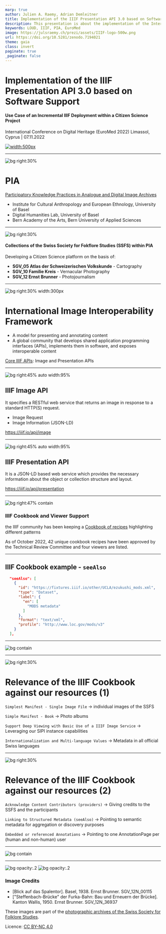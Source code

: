 ```yaml
---
marp: true
author: Julien A. Raemy, Adrian Demleitner
title: Implementation of the IIIF Presentation API 3.0 based on Software Support
description: This presentation is about the implementation of the International Image Interoperability Framework (IIIF) within the PIA research project. It was created in the context of the EuroMed 2022 Conference in Cyprus.
keywords: LOUD, IIIF, PIA, EuroMed
image: https://julsraemy.ch/prezi/assets/IIIF-logo-500w.png
url: https://doi.org/10.5281/zenodo.7194021 
theme: gaia
class: invert
paginate: true
_paginate: false
---
```


<!-- _class: lead -->

<!-- footer: 'Julien A. Raemy & Adrian Demleitner | University of Basel' -->

# Implementation of the IIIF Presentation API 3.0 based on Software Support

#### <!-- fit -->  Use Case of an Incremental IIIF Deployment within a Citizen Science Project

International Conference on Digital Heritage (EuroMed 2022)
Limassol, Cyprus | 07.11.2022

[![width:500px](https://zenodo.org/badge/DOI/10.5281/zenodo.7194021.svg)](https://doi.org/10.5281/zenodo.7194021)

<!-- This presentation is about the deployment of IIIF within the PIA research project  -->

--- 

![bg right:30%](https://sipi.participatory-archives.ch/SGV_12/SGV_12N_00115.jp2/full/max/0/default.jpg)

# PIA

[Participatory Knowledge Practices in Analogue and Digital Image Archives](https://about.participatory-archives.ch/)

- Institute for Cultural Anthropology and European Ethnology, University of Basel
- Digital Humanities Lab, University of Basel
- Bern Academy of the Arts, Bern University of Applied Sciences

<!-- PIA is a Sinergia project funded by the Swiss National Science Foundation (SNSF) led by the University of Basel, the Uni, the Bern Academy of the Arts, and the Swiss Society for Folklore Studies. PIA wants to connect the world of data and things in an interdisciplinary manner. 

We explore the phases of the analogue and digital archive from the perspectives of cultural anthropology, technology and design. The common goal of this project is to design a visual interface with machine learning-based tools to make it easy to annotate, contextualize, organize, and link both images and their meta-information, to deliberately encourage the participatory use of archives. -->

---
![bg right:30%](https://sipi.participatory-archives.ch/SGV_12/SGV_12N_00115.jp2/full/max/0/default.jpg)

#### Collections of the Swiss Society for Fokflore Studies (SSFS) within PIA

Developing a Citizen Science platform on the basis of:

- **SGV_05 Atlas der Schweizerischen Volkskunde** - Cartography
- **SGV_10 Familie Kreis** - Vernacular Photography
- **SGV_12 Ernst Brunner** - Photojournalism

---
![bg right:30% width:300px](https://julsraemy.ch/prezi/assets/IIIF-logo-500w.png)

# <!-- fit --> International Image Interoperability Framework

- A model for presenting and annotating content
- A global community that develops shared application programming interfaces (APIs), implements them in software, and exposes interoperable content

[Core IIIF APIs](https://iiif.io/api/): Image and Presentation APIs

---
![bg right:45% auto width:95%](https://iiif.io/api/image/3.0/img/transformation.png)

## IIIF Image API

It specifies a RESTful web service that returns an image in response to a standard HTTP(S) request.
- Image Request
- Image Information (JSON-LD)

https://iiif.io/api/image

---
![bg right:45% auto width:95%](https://iiif.io/api/assets/images/data-model.png)

## IIIF Presentation API

It is a JSON-LD based web service which provides the necessary information about the object or collection structure and layout.

https://iiif.io/api/presentation


<!-- The purpose of the API is to display descriptive information that is intended for humans and does not aim to provide semantic metadata for search engines -->

---

![bg right:47% contain](https://julsraemy.ch/prezi/assets/viewersupport.svg)

### IIIF Cookbook and Viewer Support

the IIIF community has been keeping a [Cookbook of recipes](https://iiif.io/api/cookbook/recipe/) highlighting different patterns 

As of October 2022, 42 unique cookbook recipes have been approved by
the Technical Review Committee and four viewers are listed.

<!-- After the release of the IIIF Presentation API 3.0, the IIIF community has been keeping a Cookbook of recipes highlighting different patterns (by types of
content, by properties, by topic, etc.) within IIIF resources (mostly Manifests) to give examples of implementation, to show the diversity of IIIF use cases or to encourage people publishing IIIF resources to follow these recipes which
are vetted by the Technical Review Committee. -->

---

## IIIF Cookbook example - `seeAlso`

```json
  "seeAlso": [
    {
      "id": "https://fixtures.iiif.io/other/UCLA/ezukushi_mods.xml",
      "type": "Dataset",
      "label": {
        "en": [
          "MODS metadata"
        ]
      },
      "format": "text/xml",
      "profile": "http://www.loc.gov/mods/v3"
    }
  ],
```

---

<!-- _footer: " " -->

![bg contain](https://julsraemy.ch/prezi/assets/pia_iiif_workflow.jpg)

<!-- IIIF Workflow within PIA - We have developed an application for IIIF Resources based on Laravel, an opensource PHP Framework11 for generating IIIF resources (Manifests and Collections) as well as machine-learning Annotations, which are derived from vitrivr, a content-based multimedia retrieval system. To serve IIIF manifests, the
application consumes metadata from our repositories.
Our main database is managed through Omeka S -->

---

![bg right:30%](https://sipi.participatory-archives.ch/SGV_12/SGV_12N_36937.jp2/full/max/0/default.jpg)

# <!-- fit --> Relevance of the IIIF Cookbook against our resources (1)

`Simplest Manifest - Single Image File` → individual images of the SSFS

`Simple Manifest - Book` → Photo albums 

`Support Deep Viewing with Basic Use of a IIIF Image Service` → Leveraging our SIPI instance capabilities

`Internationalization and Multi-language Values` → Metadata in all official Swiss languages

<!-- To build our IIIF resources, we have created boilerplates (or templates) that bring together many of the patterns presented in the cookbook recipes. -->

---

![bg right:30%](https://sipi.participatory-archives.ch/SGV_12/SGV_12N_36937.jp2/full/max/0/default.jpg)

# <!-- fit --> Relevance of the IIIF Cookbook against our resources (2)

`Acknowledge Content Contributors (providers)` → Giving credits to the SSFS and the participants

`Linking to Structured Metadata (seeAlso)` → Pointing to semantic metadata for aggregation or discovery purposes

`Embedded or referenced Annotations` → Pointing to one AnnotationPage per (human and non-human) user

---

<!-- _footer: " " -->

![bg contain](https://julsraemy.ch/prezi/assets/pia_iiif_mirador.png)

<!-- For object comparison, displaying annotations, as well as manipulating images, we decided to opt for Mirador. New cookbook recipes will be integrated into PIA, such as relevant patterns facilitating the display of geographical metadata within or pointing to maps. This monitoring work is indeed simplified as one of us is a member of the IIIF TRC, but a more automated setting without necessarily going through each recipe or the viewer matrix should in our opinion be sought -->

---

<!-- _footer: " " -->

![bg opacity:.2](https://sipi.participatory-archives.ch/SGV_12/SGV_12N_00115.jp2/full/max/0/default.jpg)
![bg opacity:.2](https://sipi.participatory-archives.ch/SGV_12/SGV_12N_36937.jp2/full/max/0/default.jpg)

### Image Credits
- [Blick auf das Spalentor]. Basel, 1938. Ernst Brunner. SGV_12N_00115 
- ["Steffenbach-Brücke" der Furka-Bahn: Bau und Erneuern der Brücke]. Kanton Wallis, 1950. Ernst Brunner. SGV_12N_36937

These images are part of the [photographic archives of the Swiss Society for Folklore Studies](https://archiv.sgv-sstp.ch/). 

Licence: [CC BY-NC 4.0](https://creativecommons.org/licenses/by-nc/4.0/legalcode)

